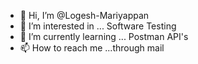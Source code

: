 - 👋 Hi, I’m @Logesh-Mariyappan
- 👀 I’m interested in ... Software Testing
- 🌱 I’m currently learning ... Postman API's 
-  📫 How to reach me ...through mail
<!---
Logesh-Mariyappan/Logesh-Mariyappan is a ✨ special ✨ repository because its `README.md` (this file) appears on your GitHub profile.
You can click the Preview link to take a look at your changes.
--->
